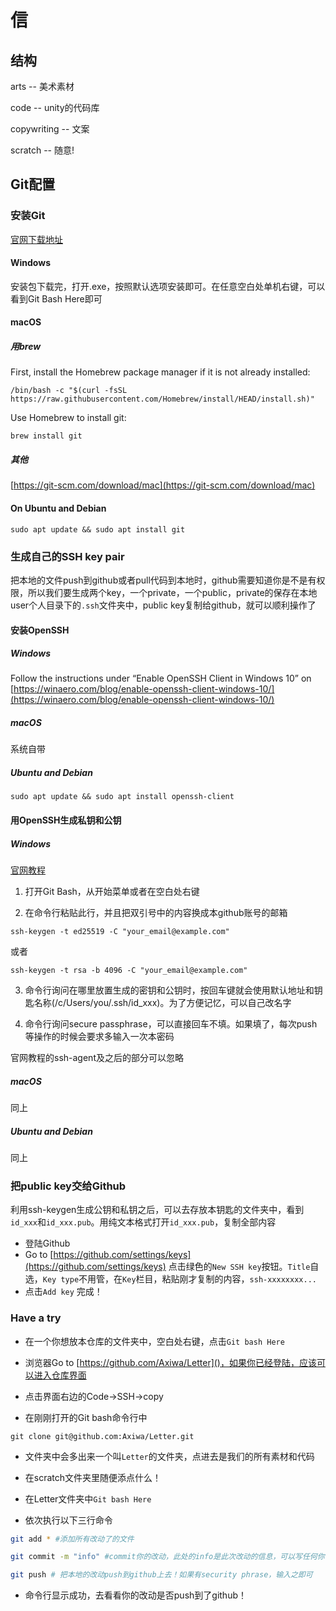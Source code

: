# 信

## 结构

arts -- 美术素材

code -- unity的代码库

copywriting -- 文案

scratch -- 随意!

## Git配置

### 安装Git
[官网下载地址](https://git-scm.com/downloads)

#### Windows
安装包下载完，打开.exe，按照默认选项安装即可。在任意空白处单机右键，可以看到Git Bash Here即可


#### macOS

##### 用brew

First, install the Homebrew package manager if it is not already installed:

```
/bin/bash -c "$(curl -fsSL https://raw.githubusercontent.com/Homebrew/install/HEAD/install.sh)"
```

Use Homebrew to install git:

```
brew install git
```

##### 其他

[https://git-scm.com/download/mac](https://git-scm.com/download/mac)


#### On Ubuntu and Debian
```
sudo apt update && sudo apt install git
```

### 生成自己的SSH key pair
把本地的文件push到github或者pull代码到本地时，github需要知道你是不是有权限，所以我们要生成两个key，一个private，一个public，private的保存在本地user个人目录下的`.ssh`文件夹中，public key复制给github，就可以顺利操作了

#### 安装OpenSSH
##### Windows

Follow the instructions under “Enable OpenSSH Client in Windows 10” on [https://winaero.com/blog/enable-openssh-client-windows-10/](https://winaero.com/blog/enable-openssh-client-windows-10/)


##### macOS

系统自带

##### Ubuntu and Debian

```
sudo apt update && sudo apt install openssh-client
```

#### 用OpenSSH生成私钥和公钥
##### Windows
[官网教程](https://docs.github.com/en/authentication/connecting-to-github-with-ssh/generating-a-new-ssh-key-and-adding-it-to-the-ssh-agent#generating-a-new-ssh-key)

1. 打开Git Bash，从开始菜单或者在空白处右键

2. 在命令行粘贴此行，并且把双引号中的内容换成本github账号的邮箱
```
ssh-keygen -t ed25519 -C "your_email@example.com"
```
或者
```
ssh-keygen -t rsa -b 4096 -C "your_email@example.com"
```
3. 命令行询问在哪里放置生成的密钥和公钥时，按回车键就会使用默认地址和钥匙名称(/c/Users/you/.ssh/id_xxx)。为了方便记忆，可以自己改名字

4. 命令行询问secure passphrase，可以直接回车不填。如果填了，每次push等操作的时候会要求多输入一次本密码

官网教程的ssh-agent及之后的部分可以忽略

##### macOS
同上

##### Ubuntu and Debian
同上

### 把public key交给Github
利用ssh-keygen生成公钥和私钥之后，可以去存放本钥匙的文件夹中，看到`id_xxx`和`id_xxx.pub`。用纯文本格式打开`id_xxx.pub`，复制全部内容

* 登陆Github
* Go to [https://github.com/settings/keys](https://github.com/settings/keys) 点击绿色的`New SSH key`按钮。`Title`自选，`Key type`不用管，在`Key`栏目，粘贴刚才复制的内容，`ssh-xxxxxxxx...`
* 点击`Add key` 完成！


### Have a try
* 在一个你想放本仓库的文件夹中，空白处右键，点击`Git bash Here`

* 浏览器Go to [https://github.com/Axiwa/Letter]()，如果你已经登陆，应该可以进入仓库界面

* 点击界面右边的Code->SSH->copy

* 在刚刚打开的Git bash命令行中

```
git clone git@github.com:Axiwa/Letter.git
```

* 文件夹中会多出来一个叫`Letter`的文件夹，点进去是我们的所有素材和代码

* 在scratch文件夹里随便添点什么！

* 在Letter文件夹中`Git bash Here`

* 依次执行以下三行命令

```bash
git add * #添加所有改动了的文件
```

```bash
git commit -m "info" #commit你的改动，此处的info是此次改动的信息，可以写任何你认为需要写的
```

```bash
git push # 把本地的改动push到github上去！如果有security phrase，输入之即可
```
* 命令行显示成功，去看看你的改动是否push到了github！

